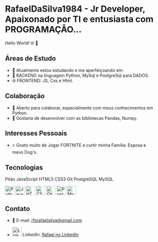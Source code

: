 # RafaelDaSilva1984 - Jr Developer,  Apaixonado por TI e entusiasta com PROGRAMAÇÂO...

Hello World! 🌐 👋 

## Áreas de Estudo
- 🔭 Atualmente estou estudando e me aperfeiçoando em: 
- 🌱 BACKEND na linguagem Python, MySql e PostgreSql para DADOS.
- 🌐 FRONTEND: JS, Css e Html.

## Colaboração
- 👯 Aberto para colaborar, especialmente com meus conhecimentos em Python.
- 🤔 Gostaria de desenvolver com as bibliotecas Pandas, Numpy.

## Interesses Pessoais
- ⚡ Gosto muito de Jogar FORTNITE e curtir minha Família: Esposa e meus Dog's.

## Tecnologias
Pitão JavaScript HTML5 CSS3 Git PostgreSQL MySQL
<p align="left">
  <img src="https://cdn.jsdelivr.net/npm/devicon@2.10.0/icons/python/python-original.svg" alt="Python" width="30" height="30"/>
  <img src="https://cdn.jsdelivr.net/npm/devicon@2.10.0/icons/javascript/javascript-original.svg" alt="JavaScript" width="30" height="30"/>
  <img src="https://cdn.jsdelivr.net/npm/devicon@2.10.0/icons/html5/html5-original.svg" alt="HTML5" width="30" height="30">
  <img src="https://cdn.jsdelivr.net/npm/devicon@2.10.0/icons/css3/css3-original.svg" alt="CSS3" width="30" height="30">
  <img src="https://cdn.jsdelivr.net/npm/devicon@2.10.0/icons/git/git-original.svg" alt="Git" width="30" height="30">
  <img src="https://cdn.jsdelivr.net/npm/devicon@2.10.0/icons/postgresql/postgresql-original.svg" alt="PostgreSQL" width="30" height="30">
  <img src="https://cdn.jsdelivr.net/npm/devicon@2.10.0/icons/mysql/mysql-original.svg" alt="MySQL" width="30" height="30">
</p>

## Contato

- 📧 E-mail: [rfsrafaelsilva@gmail.com](https://mail.google.com/mail/u/0/#inbox)

- <img src="https://cdn1.iconfinder.com/data/icons/logotypes/32/circle-linkedin-512.png" alt="LinkedIn" width="30" height="30"/> LinkedIn: [Rafael no LinkedIn](https://www.linkedin.com/in/rafael-d-62a7a81a6/) <br>
  

  


          





          
          
